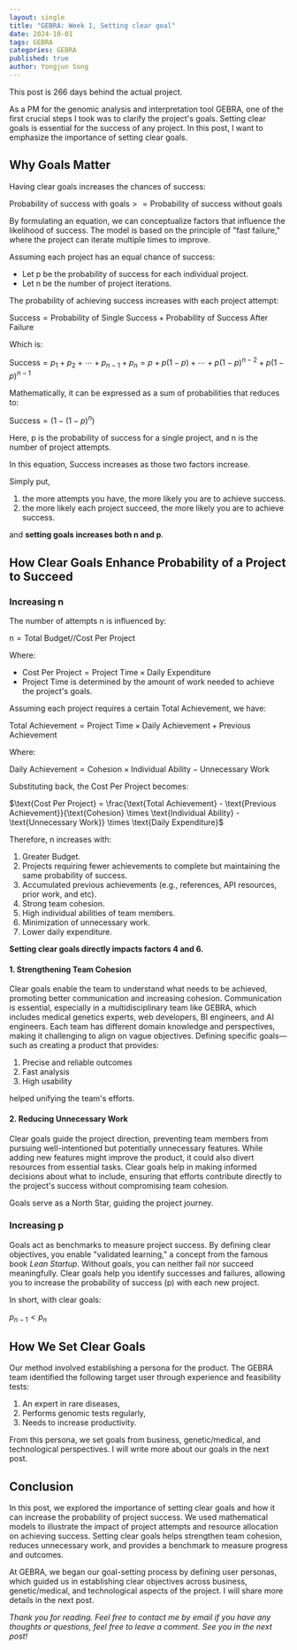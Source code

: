```yaml
---
layout: single
title: "GEBRA: Week 1, Setting clear goal"
date: 2024-10-01
tags: GEBRA
categories: GEBRA
published: true
author: Yongjun Song
---
```


This post is 266 days behind the actual project.

As a PM for the genomic analysis and interpretation tool GEBRA, one of the first crucial steps I took was to clarify the project's goals. Setting clear goals is essential for the success of any project. In this post, I want to emphasize the importance of setting clear goals.

## Why Goals Matter 

Having clear goals increases the chances of success:

$\text{Probability of success with goals} >= \text{Probability of success without goals}$

By formulating an equation, we can conceptualize factors that influence the likelihood of success. The model is based on the principle of "fast failure," where the project can iterate multiple times to improve. 

Assuming each project has an equal chance of success:
- Let $\text{p}$ be the probability of success for each individual project.
- Let $\text{n}$ be the number of project iterations.

The probability of achieving success increases with each project attempt:

$\text{Success} = \text{Probability of Single Success} + \text{Probability of Success After Failure}$

Which is:

$\text{Success} = {p_1} + {p_2} + \cdots + {p_{n-1}} + {p_n} = p + p(1-p) + \cdots + p(1-p)^{n-2} + p(1-p)^{n-1}$

Mathematically, it can be expressed as a sum of probabilities that reduces to:

$\text{Success} = (1 - (1-p)^n)$

Here, $\text{p}$ is the probability of success for a single project, and $\text{n}$ is the number of project attempts.

In this equation, $\text{Success}$ increases as those two factors increase.

Simply put, 
1. the more attempts you have, the more likely you are to achieve success.
2. the more likely each project succeed, the more likely you are to achieve success.

and **setting goals increases both $\text{n}$ and $\text{p}$**.

## How Clear Goals Enhance Probability of a Project to Succeed

### Increasing $\text{n}$

The number of attempts $\text{n}$ is influenced by:

$\text{n} = {\text{Total Budget}}//{\text{Cost Per Project}}$

Where:

- $\text{Cost Per Project} = \text{Project Time} \times \text{Daily Expenditure}$
- $\text{Project Time}$ is determined by the amount of work needed to achieve the project's goals.

Assuming each project requires a certain $\text{Total Achievement}$, we have:

$\text{Total Achievement} = \text{Project Time} \times \text{Daily Achievement} + \text{Previous Achievement}$

Where:

$\text{Daily Achievement} = \text{Cohesion} \times \text{Individual Ability} - \text{Unnecessary Work}$

Substituting back, the $\text{Cost Per Project}$ becomes:

$\text{Cost Per Project} = \frac{\text{Total Achievement} - \text{Previous Achievement}}{\text{Cohesion} \times \text{Individual Ability} - \text{Unnecessary Work}} \times \text{Daily Expenditure}$

Therefore, $\text{n}$ increases with:

1. Greater Budget.
2. Projects requiring fewer achievements to complete but maintaining the same probability of success.
3. Accumulated previous achievements (e.g., references, API resources, prior work, and etc).
4. Strong team cohesion.
5. High individual abilities of team members.
6. Minimization of unnecessary work.
7. Lower daily expenditure.

**Setting clear goals directly impacts factors 4 and 6.**

#### 1. Strengthening Team Cohesion

Clear goals enable the team to understand what needs to be achieved, promoting better communication and increasing cohesion. Communication is essential, especially in a multidisciplinary team like GEBRA, which includes medical genetics experts, web developers, BI engineers, and AI engineers. Each team has different domain knowledge and perspectives, making it challenging to align on vague objectives. Defining specific goals—such as creating a product that provides:

1. Precise and reliable outcomes
2. Fast analysis
3. High usability

helped unifying the team's efforts.

#### 2. Reducing Unnecessary Work

Clear goals guide the project direction, preventing team members from pursuing well-intentioned but potentially unnecessary features. While adding new features might improve the product, it could also divert resources from essential tasks. Clear goals help in making informed decisions about what to include, ensuring that efforts contribute directly to the project's success without compromising team cohesion.

Goals serve as a North Star, guiding the project journey.

### Increasing $\text{p}$


Goals act as benchmarks to measure project success. By defining clear objectives, you enable "validated learning," a concept from the famous book *Lean Startup*. Without goals, you can neither fail nor succeed meaningfully. Clear goals help you identify successes and failures, allowing you to increase the probability of success ($\text{p}$) with each new project.

In short, with clear goals:

${p_{n-1}} < p_{n}$


## How We Set Clear Goals

Our method involved establishing a persona for the product. The GEBRA team identified the following target user through experience and feasibility tests:

1. An expert in rare diseases,
2. Performs genomic tests regularly,
3. Needs to increase productivity.

From this persona, we set goals from business, genetic/medical, and technological perspectives. I will write more about our goals in the next post.


## Conclusion

In this post, we explored the importance of setting clear goals and how it can increase the probability of project success. We used mathematical models to illustrate the impact of project attempts and resource allocation on achieving success. Setting clear goals helps strengthen team cohesion, reduces unnecessary work, and provides a benchmark to measure progress and outcomes.

At GEBRA, we began our goal-setting process by defining user personas, which guided us in establishing clear objectives across business, genetic/medical, and technological aspects of the project. I will share more details in the next post.

*Thank you for reading. Feel free to contact me by email if you have any thoughts or questions, feel free to leave a comment. See you in the next post!*  
